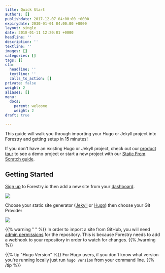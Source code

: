 ```yaml
---
title: Quick Start
authors: []
publishdate: 2017-12-07 04:00:00 +0000
expirydate: 2030-01-01 04:00:00 +0000
layout: single
date: 2018-01-11 12:20:01 +0000
headline: ''
description: ''
textline: ''
images: []
categories: []
tags: []
cta:
  headline: ''
  textline: ''
  calls_to_action: []
private: false
weight: 2
aliases: []
menu:
  docs:
    parent: welcome
    weight: 2
draft: true

---
```

This guide will walk you through importing your Hugo or Jekyll project into Forestry and getting setup in 15 minutes!

If you don't have an existing Hugo or Jekyll project, check out our [product tour](/docs/welcome/tour/) to see a demo project or start a new project with our [Static From Scratch guide](/docs/guides/static-from-scratch).

## Getting Started

[Sign up](https://app.forestry.io/signup/) to Forestry.io then add a new site from your [dashboard](https://app.forestry.io/dashboard).

![](/uploads/2018/01/import-site.png)

Choose your static site generator ([Jekyll](http://jekyllrb.com/) or [Hugo](http://gohugo.io/)) then choose your Git Provider 

![](/uploads/2018/01/public-private-repositories.png)


{{% warning " " %}}
In order to import a site from GitHub, you will need [admin permissions](https://help.github.com/articles/repository-permission-levels-for-an-organization/) for the repository. This is because Forestry needs to add a webhook to your repository in order to watch for changes.
{{% /warning %}}

{{% tip "Hugo Version" %}}
For Hugo users, if you don't know what version you're running locally just run `hugo version` from your command line.
{{% /tip %}}
